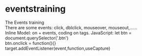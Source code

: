 # eventstraining
The Events training<br>
There are some events: click, dblclick, mouseover, mouseout,......<br>
Inline Model: on + events, coding on tags.
JavaScript: let btn = document.querySelector('.btn')<br>
btn.onclick = function(){}<br>
target.addEventListener(event,function,useCapture)<!--boolean--><br>

